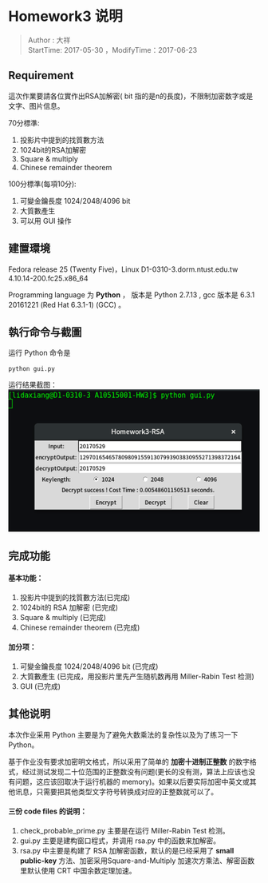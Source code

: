# Homework3 说明
> Author : 大祥  
> StartTime: 2017-05-30 ，ModifyTime：2017-06-23

## Requirement
這次作業要請各位實作出RSA加解密( bit 指的是n的長度)，不限制加密数字或是文字、图片信息。

70分標準:
1. 投影片中提到的找質數方法
2. 1024bit的RSA加解密
3. Square & multiply
4. Chinese remainder theorem

100分標準(每項10分):
1. 可變金鑰長度 1024/2048/4096 bit
2. 大質數產生
3. 可以用 GUI 操作

## 建置環境
Fedora release 25 (Twenty Five)，Linux D1-0310-3.dorm.ntust.edu.tw 4.10.14-200.fc25.x86_64

Programming language 为 **Python** ， 版本是 Python 2.7.13 , gcc 版本是 6.3.1 20161221 (Red Hat 6.3.1-1) (GCC) 。

## 執行命令与截圖
运行 Python 命令是   
```
python gui.py

```

运行结果截图：
![RSA 增强版作业运行结果](./2017-05-29-RSA-result.png)

## 完成功能
#### 基本功能：
1. 投影片中提到的找質數方法(已完成)
2. 1024bit的 RSA 加解密 (已完成)
3. Square & multiply (已完成)
4. Chinese remainder theorem (已完成)

#### 加分项：
1. 可變金鑰長度 1024/2048/4096 bit (已完成)
2. 大質數產生 (已完成，用投影片里先产生随机数再用 Miller-Rabin Test 检测)
3. GUI (已完成)

## 其他说明
本次作业采用 Python 主要是为了避免大数乘法的复杂性以及为了练习一下 Python。

基于作业没有要求加密明文格式，所以采用了简单的 **加密十进制正整数** 的数字格式，经过测试发现二十位范围的正整数没有问题(更长的没有测，算法上应该也没有问题，这应该回取决于运行机器的 memory)。如果以后要实际加密中英文或其他讯息，只需要把其他类型文字符号转换成对应的正整数就可以了。

#### 三份 code files 的说明：
1. check_probable_prime.py 主要是在运行 Miller-Rabin Test 检测。
2. gui.py 主要是建构窗口程式，并调用 rsa.py 中的函数来加解密。
3. rsa.py 中主要是构建了 RSA 加解密函数，默认的是已经采用了 **small public-key** 方法、加密采用Square-and-Multiply 加速次方乘法、解密函数里默认使用 CRT 中国余数定理加速。
